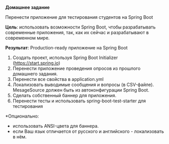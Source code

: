 **Домашнее задание**

Перенести приложение для тестирования студентов на Spring Boot

**Цель**:      использовать возможности Spring Boot, чтобы разрабатывать современные приложения, так, как их сейчас и разрабатывают в современном мире.

**Результат**: Production-ready приложение на Spring Boot

1. Создать проект, используя Spring Boot Initializer (https://start.spring.io)
2. Перенести приложение проведения опросов из прошлого домашнего задания.
3. Перенести все свойства в application.yml
4. Локализовать выводимые сообщения и вопросы (в CSV-файле). MesageSource должен быть из автоконфигурации Spring Boot.
5. Сделать собственный баннер для приложения.
6. Перенести тесты и использовать spring-boot-test-starter для тестирования

*Опционально:
- использовать ANSI-цвета для баннера.
- если Ваш язык отличается от русского и английского - локализовать в нём.
